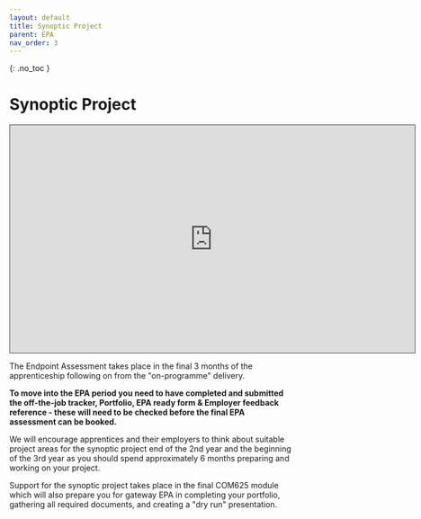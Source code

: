 ```yaml
---
layout: default
title: Synoptic Project
parent: EPA
nav_order: 3
---
```


{: .no_toc }

# Synoptic Project

<iframe src="https://solent.cloud.panopto.eu/Panopto/Pages/Embed.aspx?id=48e43cd0-f642-478c-b269-ae5f015486fd&autoplay=false&offerviewer=true&showtitle=true&showbrand=true&captions=true&interactivity=all" height="405" width="720" style="border: 1px solid #464646;" allowfullscreen allow="autoplay"></iframe>


The Endpoint Assessment takes place in the final 3 months of the apprenticeship following on from the "on-programme" delivery.

**To move into the EPA period you need to have completed and submitted the off-the-job tracker, Portfolio, EPA ready form & Employer feedback reference - these will need to be checked before the final EPA assessment can be booked.**  
  
We will encourage apprentices and their employers to think about suitable project areas for the synoptic project end of the 2nd year and the beginning of the 3rd year as you should spend approximately 6 months preparing and working on your project.

Support for the synoptic project takes place in the final COM625 module which will also prepare you for gateway EPA in completing your portfolio, gathering all required documents, and creating a "dry run" presentation.